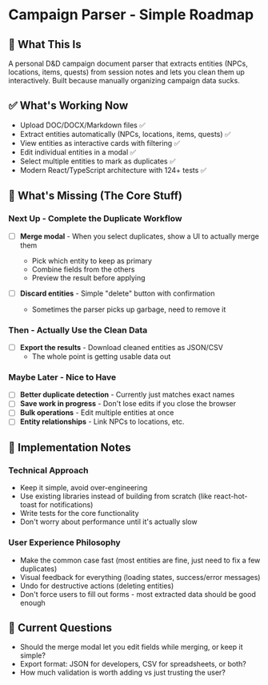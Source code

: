 # Campaign Parser - Simple Roadmap

## 🎯 What This Is

A personal D&D campaign document parser that extracts entities (NPCs, locations, items, quests) from session notes and lets you clean them up interactively. Built because manually organizing campaign data sucks.

## ✅ What's Working Now

- Upload DOC/DOCX/Markdown files ✅
- Extract entities automatically (NPCs, locations, items, quests) ✅
- View entities as interactive cards with filtering ✅
- Edit individual entities in a modal ✅
- Select multiple entities to mark as duplicates ✅
- Modern React/TypeScript architecture with 124+ tests ✅

## 🚧 What's Missing (The Core Stuff)

### **Next Up - Complete the Duplicate Workflow**

- [ ] **Merge modal** - When you select duplicates, show a UI to actually merge them
  - Pick which entity to keep as primary
  - Combine fields from the others
  - Preview the result before applying

- [ ] **Discard entities** - Simple "delete" button with confirmation
  - Sometimes the parser picks up garbage, need to remove it

### **Then - Actually Use the Clean Data**  

- [ ] **Export the results** - Download cleaned entities as JSON/CSV
  - The whole point is getting usable data out

### **Maybe Later - Nice to Have**

- [ ] **Better duplicate detection** - Currently just matches exact names
- [ ] **Save work in progress** - Don't lose edits if you close the browser  
- [ ] **Bulk operations** - Edit multiple entities at once
- [ ] **Entity relationships** - Link NPCs to locations, etc.

## 🤔 Implementation Notes

### **Technical Approach**

- Keep it simple, avoid over-engineering
- Use existing libraries instead of building from scratch (like react-hot-toast for notifications)
- Write tests for the core functionality
- Don't worry about performance until it's actually slow

### **User Experience Philosophy**

- Make the common case fast (most entities are fine, just need to fix a few duplicates)
- Visual feedback for everything (loading states, success/error messages)
- Undo for destructive actions (deleting entities)
- Don't force users to fill out forms - most extracted data should be good enough

## 💭 Current Questions

- Should the merge modal let you edit fields while merging, or keep it simple?
- Export format: JSON for developers, CSV for spreadsheets, or both?
- How much validation is worth adding vs just trusting the user?
